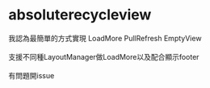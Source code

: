 # absoluterecycleview

我認為最簡單的方式實現 LoadMore PullRefresh EmptyView<br><br>
支援不同種LayoutManager做LoadMore以及配合顯示footer<br><br>
有問題開issue
